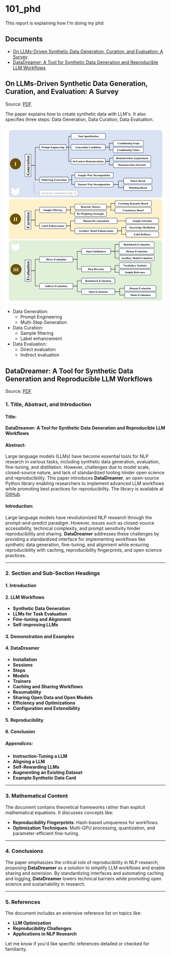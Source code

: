 # 101_phd
This report is explaining how I'm doing my phd

## Documents
* [On LLMs-Driven Synthetic Data Generation, Curation, and Evaluation: A Survey](#on-llms-driven-synthetic-data-generation-curation-and-evaluation-a-survey)
* [DataDreamer: A Tool for Synthetic Data Generation and Reproducible LLM Workflows](#datadreamer-a-tool-for-synthetic-data-generation-and-reproducible-llm-workflows)

## On LLMs-Driven Synthetic Data Generation, Curation, and Evaluation: A Survey
Source: [PDF](https://arxiv.org/pdf/2406.15126)

The paper explains how to create synthetic data with LLM's. It also specifies three steps: Data Generation, Data Curation, Data Evaluation.

![Steps to generate synthetic data](img/2406.15126/2406.15126.f2.png)

- Data Generation:
    - Prompt Engineering
    - Multi-Step Generation
- Data Curation:
    - Sample filtering
    - Label enhancement
- Data Evaluation:
    - Direct evaluation
    - Indirect evaluation

## DataDreamer: A Tool for Synthetic Data Generation and Reproducible LLM Workflows
Source: [PDF](https://arxiv.org/pdf/2402.10379)

### 1. Title, Abstract, and Introduction

#### Title:
**DataDreamer: A Tool for Synthetic Data Generation and Reproducible LLM Workflows**

#### Abstract:
Large language models (LLMs) have become essential tools for NLP research in various tasks, including synthetic data generation, evaluation, fine-tuning, and distillation. However, challenges due to model scale, closed-source nature, and lack of standardized tooling hinder open science and reproducibility. This paper introduces **DataDreamer**, an open-source Python library enabling researchers to implement advanced LLM workflows while promoting best practices for reproducibility. The library is available at [GitHub](https://github.com/datadreamer-dev/DataDreamer).

#### Introduction:
Large language models have revolutionized NLP research through the prompt-and-predict paradigm. However, issues such as closed-source accessibility, technical complexity, and prompt sensitivity hinder reproducibility and sharing. **DataDreamer** addresses these challenges by providing a standardized interface for implementing workflows like synthetic data generation, fine-tuning, and alignment while ensuring reproducibility with caching, reproducibility fingerprints, and open science practices.

---

### 2. Section and Sub-Section Headings

#### 1. Introduction
#### 2. LLM Workflows
- **Synthetic Data Generation**
- **LLMs for Task Evaluation**
- **Fine-tuning and Alignment**
- **Self-improving LLMs**

#### 3. Demonstration and Examples
#### 4. DataDreamer
- **Installation**
- **Sessions**
- **Steps**
- **Models**
- **Trainers**
- **Caching and Sharing Workflows**
- **Resumability**
- **Sharing Open Data and Open Models**
- **Efficiency and Optimizations**
- **Configuration and Extensibility**

#### 5. Reproducibility
#### 6. Conclusion

##### Appendices:
- **Instruction-Tuning a LLM**
- **Aligning a LLM**
- **Self-Rewarding LLMs**
- **Augmenting an Existing Dataset**
- **Example Synthetic Data Card**

---

### 3. Mathematical Content

The document contains theoretical frameworks rather than explicit mathematical equations. It discusses concepts like:
- **Reproducibility Fingerprints**: Hash-based uniqueness for workflows.
- **Optimization Techniques**: Multi-GPU processing, quantization, and parameter-efficient fine-tuning.

---

### 4. Conclusions

The paper emphasizes the critical role of reproducibility in NLP research, proposing **DataDreamer** as a solution to simplify LLM workflows and enable sharing and extension. By standardizing interfaces and automating caching and logging, **DataDreamer** lowers technical barriers while promoting open science and sustainability in research.

---

### 5. References

The document includes an extensive reference list on topics like:
- **LLM Optimization**
- **Reproducibility Challenges**
- **Applications in NLP Research**

Let me know if you'd like specific references detailed or checked for familiarity.
